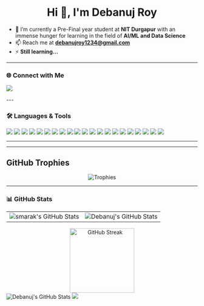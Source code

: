<h1 align="center">Hi 👋, I'm Debanuj Roy</h1>

- 🌱 I’m currently a Pre-Final year student at **NIT Durgapur** with an immense hunger for learning in the field of **AI/ML and Data Science**
- 📫 Reach me at **debanujroy1234@gmail.com**
- ⚡ **Still learning...**

---
### 🌐 Connect with Me
<p>
  <a href="https://www.linkedin.com/in/debanuj-roy-b3709b275" target="_blank"><img src="https://img.shields.io/badge/LinkedIn-0077B5?style=for-the-badge&logo=linkedin&logoColor=white"></a>
</p>
---

### 🛠 Languages & Tools
<p>
  <img src="https://img.shields.io/badge/Python-3776AB?style=for-the-badge&logo=python&logoColor=white">
  <img src="https://img.shields.io/badge/Streamlit-FF4B4B?style=for-the-badge&logo=streamlit&logoColor=white">
  <img src="https://img.shields.io/badge/Numpy-013243?style=for-the-badge&logo=numpy&logoColor=white">
  <img src="https://img.shields.io/badge/Pandas-150458?style=for-the-badge&logo=pandas&logoColor=white">
  <img src="https://img.shields.io/badge/Matplotlib-%23ffffff.svg?style=for-the-badge&logo=Matplotlib&logoColor=black">
  <img src="https://img.shields.io/badge/PyTorch-%23EE4C2C.svg?style=for-the-badge&logo=PyTorch&logoColor=white">
  <img src="https://img.shields.io/badge/scikit--learn-%23F7931E.svg?style=for-the-badge&logo=scikit-learn&logoColor=white">
  <img src="https://img.shields.io/badge/TensorFlow-%23FF6F00.svg?style=for-the-badge&logo=TensorFlow&logoColor=white">
  <img src="https://img.shields.io/badge/FastAPI-005571?style=for-the-badge&logo=fastapi">
  <img src="https://img.shields.io/badge/mysql-4479A1.svg?style=for-the-badge&logo=mysql&logoColor=white">
  <img src="https://img.shields.io/badge/power_bi-F2C811?style=for-the-badge&logo=powerbi&logoColor=black">
  <img src="https://img.shields.io/badge/-selenium-%43B02A?style=for-the-badge&logo=selenium&logoColor=white">
  <img src="https://img.shields.io/badge/C++-00599C?style=for-the-badge&logo=cplusplus&logoColor=white">
  <img src="https://img.shields.io/badge/mediapipe-0097A7.svg?style=for-the-badge&logo=mediapipe&logoColor=white">
  <img src="https://img.shields.io/badge/opencv-%23white.svg?style=for-the-badge&logo=opencv&logoColor=white">
  <img src="https://img.shields.io/badge/c-%2300599C.svg?style=for-the-badge&logo=c&logoColor=white">
  <img src="https://img.shields.io/badge/html5-%23E34F26.svg?style=for-the-badge&logo=html5&logoColor=white">
  <img src="https://img.shields.io/badge/github-181717?style=for-the-badge&logo=github&logoColor=white">
  <img src="https://img.shields.io/badge/docker-2496ED?style=for-the-badge&logo=docker&logoColor=white">
  <img src="https://img.shields.io/badge/LangChain-green?logo=langchain&logoColor=white&style=for-the-badge">
  <img src="https://img.shields.io/badge/pydantic-purple?logo=pydantic&logoColor=white&style=for-the-badge">
  
</p>

---
---

## GitHub Trophies  
<p align="center">
  <img src="https://github-profile-trophy.vercel.app/?username=kaiallalone&theme=matrix" alt="Trophies"/>
</p>

---



### 📊 GitHub Stats
<table>
  <tr>
<td><img style="border: none;" src="https://github-profile-summary-cards.vercel.app/api/cards/profile-details?username=KaiAllAlone&theme=github_dark" alt="smarak's GitHub Stats"/></td>
<td><img style="border: none;" src="https://github-profile-summary-cards.vercel.app/api/cards/most-commit-language?username=KaiAllAlone&theme=gotham" alt="Debanuj's GitHub Stats"></td>
  </tr>
  </table>
<div align="center">
  <img 
    src="https://streak-stats.vercel.app?user=KaiAllAlone&theme=gotham&hide_border=true" 
    alt="GitHub Streak" 
    height="170" 
    style="display: block; margin: auto; border: none;"
  />
</div>
<img style="border: none;" src="https://github-readme-activity-graph.vercel.app/graph?username=KaiAllAlone&theme=github-compact" alt="Debanuj's GitHub Stats">
<img src="https://holopin.me/kaiallalone">

